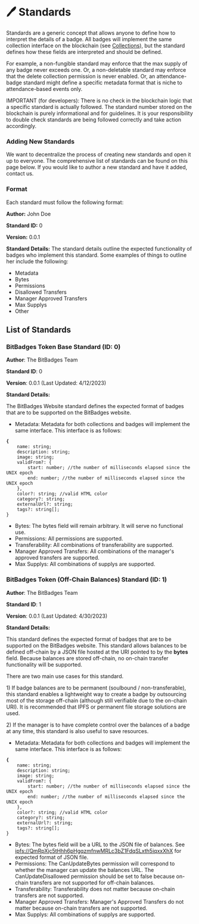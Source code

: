 # 🖊 Standards

Standards are a generic concept that allows anyone to define how to interpret the details of a badge. All badges will implement the same collection interface on the blockchain (see [Collections](collections.md)), but the standard defines how these fields are interpreted and should be defined.

For example, a non-fungible standard may enforce that the max supply of any badge never exceeds one. Or, a non-deletable standard may enforce that the delete collection permission is never enabled. Or, an attendance-badge standard might define a specific metadata format that is niche to attendance-based events only.

IMPORTANT (for developers): There is no check in the blockchain logic that a specific standard is actually followed. The standard number stored on the blockchain is purely informational and for guidelines. It is your responsibility to double check standards are being followed correctly and take action accordingly.

### Adding New Standards

We want to decentralize the process of creating new standards and open it up to everyone. The comprehensive list of standards can be found on this page below. If you would like to author a new standard and have it added, contact us.

### Format

Each standard must follow the following format:

**Author:** John Doe

**Standard ID:** 0

**Version:** 0.0.1

**Standard Details:** The standard details outline the expected functionality of badges who implement this standard. Some examples of things to outline her include the following:

* Metadata
* Bytes
* Permissions&#x20;
* Disallowed Transfers
* Manager Approved Transfers
* Max Supplys
* Other



## List of Standards

### BitBadges Token Base Standard (ID: 0)

**Author**: The BitBadges Team

**Standard ID**: 0

**Version**: 0.0.1 (Last Updated: 4/12/2023)

**Standard Details:**&#x20;

The BitBadges Website standard defines the expected format of badges that are to be supported on the BitBadges website.&#x20;

* Metadata: Metadata for both collections and badges will implement the same interface. This interface is as follows:

<pre class="language-typescript"><code class="lang-typescript"><strong>{
</strong>    name: string;
    description: string;
    image: string;
    validFrom?: {
        start: number; //the number of milliseconds elapsed since the UNIX epoch
        end: number; //the number of milliseconds elapsed since the UNIX epoch
    },
    color?: string; //valid HTML color
    category?: string;
    externalUrl?: string;
    tags?: string[];
}
</code></pre>

* Bytes: The bytes field will remain arbitrary. It will serve no functional use.
* Permissions: All permissions are supported.
* Transferability: All combinations of transferability are supported.
* Manager Approved Transfers: All combinations of the manager's approved transfers are supported.
* Max Supplys: All combinations of supplys are supported.



### BitBadges Token (Off-Chain Balances) Standard (ID: 1)

**Author**: The BitBadges Team

**Standard ID**: 1

**Version**: 0.0.1 (Last Updated: 4/30/2023)

**Standard Details:**&#x20;

This standard defines the expected format of badges that are to be supported on the BitBadges website. This standard allows balances to be defined off-chain by a JSON file hosted at the URI pointed to by the **bytes** field. Because balances are stored off-chain, no on-chain transfer functionality will be supported.

There are two main use cases for this standard.&#x20;

1\) If badge balances are to be permanent (soulbound / non-transferable), this standard enables a lightweight way to create a badge by outsourcing most of the storage off-chain (although still verifiable due to the on-chain URI). It is recommended that IPFS or permanent file storage solutions are used.

2\) If the manager is to have complete control over the balances of a badge at any time, this standard is also useful to save resources.

* Metadata: Metadata for both collections and badges will implement the same interface. This interface is as follows:

<pre class="language-typescript"><code class="lang-typescript"><strong>{
</strong>    name: string;
    description: string;
    image: string;
    validFrom?: {
        start: number; //the number of milliseconds elapsed since the UNIX epoch
        end: number; //the number of milliseconds elapsed since the UNIX epoch
    },
    color?: string; //valid HTML color
    category?: string;
    externalUrl?: string;
    tags?: string[];
}
</code></pre>

* Bytes: The bytes field will be a URL to the JSON file of balances. See [ipfs://QmRpXjc5tHhh6pHgqzmfnwMRLc3bZ1FdqSLxth5iqxxXhX](ipfs://QmRpXjc5tHhh6pHgqzmfnwMRLc3bZ1FdqSLxth5iqxxXhX) for expected format of JSON file.&#x20;
* Permissions: The CanUpdateBytes permission will correspond to whether the manager can update the balances URL. The CanUpdateDisallowed permission should be set to false because on-chain transfers are not supported for off-chain balances.
* Transferability: Transferability does not matter because on-chain transfers are not supported.
* Manager Approved Transfers: Manager's Approved Transfers do not matter because on-chain transfers are not supported.
* Max Supplys: All combinations of supplys are supported.
